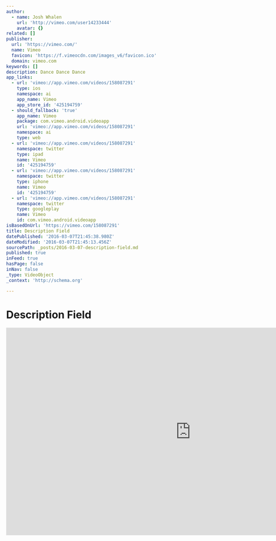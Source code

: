 ```yaml
---
author:
  - name: Josh Whalen
    url: 'http://vimeo.com/user14233444'
    avatar: {}
related: []
publisher:
  url: 'https://vimeo.com/'
  name: Vimeo
  favicon: 'https://f.vimeocdn.com/images_v6/favicon.ico'
  domain: vimeo.com
keywords: []
description: Dance Dance Dance
app_links:
  - url: 'vimeo://app.vimeo.com/videos/158087291'
    type: ios
    namespace: ai
    app_name: Vimeo
    app_store_id: '425194759'
  - should_fallback: 'true'
    app_name: Vimeo
    package: com.vimeo.android.videoapp
    url: 'vimeo://app.vimeo.com/videos/158087291'
    namespace: ai
    type: web
  - url: 'vimeo://app.vimeo.com/videos/158087291'
    namespace: twitter
    type: ipad
    name: Vimeo
    id: '425194759'
  - url: 'vimeo://app.vimeo.com/videos/158087291'
    namespace: twitter
    type: iphone
    name: Vimeo
    id: '425194759'
  - url: 'vimeo://app.vimeo.com/videos/158087291'
    namespace: twitter
    type: googleplay
    name: Vimeo
    id: com.vimeo.android.videoapp
isBasedOnUrl: 'https://vimeo.com/158087291'
title: Description Field
datePublished: '2016-03-07T21:45:38.980Z'
dateModified: '2016-03-07T21:45:13.456Z'
sourcePath: _posts/2016-03-07-description-field.md
published: true
inFeed: true
hasPage: false
inNav: false
_type: VideoObject
_context: 'http://schema.org'

---
```

# Description Field

<iframe src="https://cdn.embedly.com/widgets/media.html?src=https%3A%2F%2Fplayer.vimeo.com%2Fvideo%2F158087291&amp;url=https%3A%2F%2Fvimeo.com%2F158087291&amp;image=http%3A%2F%2Fi.vimeocdn.com%2Fvideo%2F559497618_1280.jpg&amp;key=b7d04c9b404c499eba89ee7072e1c4f7&amp;type=text%2Fhtml&amp;schema=vimeo" width="1000" height="563" scrolling="no" frameborder="0" allowfullscreen="allowfullscreen" style=""></iframe>